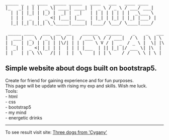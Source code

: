 
<pre>_____ _   _ ____  _____ _____   ____   ___   ____ ____  
|_   _| | | |  _ \| ____| ____| |  _ \ / _ \ / ___/ ___| 
  | | | |_| | |_) |  _| |  _|   | | | | | | | |  _\___ \ 
  | | |  _  |  _ <| |___| |___  | |_| | |_| | |_| |___) |
  |_| |_| |_|_| \_\_____|_____| |____/ \___/ \____|____/ 
                                                         
 _____ ____   ___  __  __    ______   ______    _    _   ___   __
|  ___|  _ \ / _ \|  \/  |  / ___\ \ / / ___|  / \  | \ | \ \ / /
| |_  | |_) | | | | |\/| | | |    \ V / |  _  / _ \ |  \| |\ V / 
|  _| |  _ <| |_| | |  | | | |___  | || |_| |/ ___ \| |\  | | |  
|_|   |_| \_\\___/|_|  |_|  \____| |_| \____/_/   \_\_| \_| |_|</pre>

<h2>Simple website about dogs built on bootstrap5.</h2>
Create for friend for gaining experience and for fun purposes.<br>
This page will be update with rising my exp and skills. Wish me luck.<br>
Tools:<br>
- html <br>
- css <br>
- bootstrap5 <br>
- my mind <br>
- energetic drinks <br><hr>

To see result visit site:
<a href="https://bmalvo.github.io/three-dogs-bootstrap/main.html">Three dogs from 'Cygany'</a>
